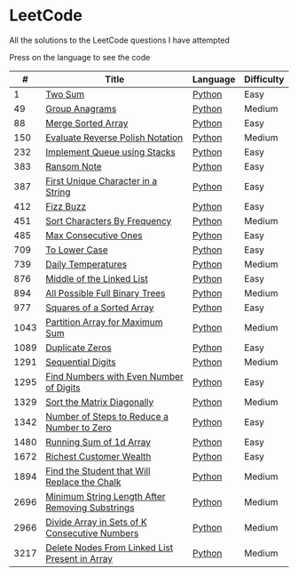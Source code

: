 # LeetCode
All the solutions to the LeetCode questions I have attempted

Press on the language to see the code

| # | Title | Language | Difficulty |
|---| ----- | -------- | ---------- |
|1|[Two Sum](https://leetcode.com/problems/two-sum/)|[Python](./Python%20Solutions/1-TwoSum.py)|Easy|
|49|[Group Anagrams](https://leetcode.com/problems/group-anagrams/)|[Python](./Python%20Solutions/49-GroupAnagrams.py)|Medium|
|88|[Merge Sorted Array](https://leetcode.com/problems/merge-sorted-array/)|[Python](./Python%20Solutions/88-MergeSortedArray.py)|Easy|
|150|[Evaluate Reverse Polish Notation](https://leetcode.com/problems/evaluate-reverse-polish-notation/)|[Python](./Python%20Solutions/150-EvaluateReversePolishNotation.py)|Medium|
|232|[Implement Queue using Stacks](https://leetcode.com/problems/implement-queue-using-stacks/)|[Python](./Python%20Solutions/232-QueueUsingStack.py)|Easy|
|383|[Ransom Note](https://leetcode.com/problems/ransom-note/)|[Python](./Python%20Solutions/383-RansomNote.py)|Easy|
|387|[First Unique Character in a String](https://leetcode.com/problems/first-unique-character-in-a-string/)|[Python](./Python%20Solutions/387-FirstUniqChar.py)|Easy|
|412|[Fizz Buzz](https://leetcode.com/problems/fizz-buzz/)|[Python](./Python%20Solutions/412-FizzBuzz.py)|Easy|
|451|[Sort Characters By Frequency](https://leetcode.com/problems/sort-characters-by-frequency/)|[Python](./Python%20Solutions/451-SortCharactersByFrequency.py)|Medium|
|485|[Max Consecutive Ones](https://leetcode.com/problems/max-consecutive-ones/)|[Python](./Python%20Solutions/485-MaxConsecutiveOnes.py)|Easy|
|709|[To Lower Case](https://leetcode.com/problems/to-lower-case/)|[Python](./Python%20Solutions/709-ToLower)|Easy|
|739|[Daily Temperatures](https://leetcode.com/problems/daily-temperatures/)|[Python](./Python%20Solutions/739-DailyTemperature.py)|Medium|
|876|[Middle of the Linked List](https://leetcode.com/problems/middle-of-the-linked-list/)|[Python](./Python%20Solutions/876-MiddleOfLinkedList.py)|Easy|
|894|[All Possible Full Binary Trees](https://leetcode.com/problems/all-possible-full-binary-trees/)|[Python](./Python%20Solutions/894-AllPossibleFBT.py)|Medium|
|977|[Squares of a Sorted Array](https://leetcode.com/problems/squares-of-a-sorted-array/)|[Python](./Python%20Solutions/977-SquaresOfSortedArray.py)|Easy|
|1043|[Partition Array for Maximum Sum](https://leetcode.com/problems/partition-array-for-maximum-sum/)|[Python](./Python%20Solutions/1043-PartitionArrayforMaximumSum.py)|Medium|
|1089|[Duplicate Zeros](https://leetcode.com/problems/duplicate-zeros/)|[Python](./Python%20Solutions/1089-DuplicateZeros.py)|Easy|
|1291|[Sequential Digits](https://leetcode.com/problems/sequential-digits/)|[Python](./Python%20Solutions/1291-SequentialDigits.py)|Medium|
|1295|[Find Numbers with Even Number of Digits](https://leetcode.com/problems/find-numbers-with-even-number-of-digits/)|[Python](./Python%20Solutions/1295-NumberOfEvenDigits.py)|Easy|
|1329|[Sort the Matrix Diagonally](https://leetcode.com/problems/sort-the-matrix-diagonally/)|[Python](./Python%20Solutions/1329-SortMatrixDiagonally.py)|Medium|
|1342|[Number of Steps to Reduce a Number to Zero](https://leetcode.com/problems/number-of-steps-to-reduce-a-number-to-zero/)|[Python](./Python%20Solutions/1342-ReduceNumber.py)|Easy|
|1480|[Running Sum of 1d Array](https://leetcode.com/problems/running-sum-of-1d-array/)|[Python](./Python%20Solutions/1480-RunningSum.py)|Easy|
|1672|[Richest Customer Wealth](https://leetcode.com/problems/richest-customer-wealth/)|[Python](./Python%20Solutions/1672-RichestCustomer.py)|Easy|
|1894|[Find the Student that Will Replace the Chalk](https://leetcode.com/problems/find-the-student-that-will-replace-the-chalk/)|[Python](./Python%20Solutions/1894-ReplaceChalk.py)|Medium|
|2696|[Minimum String Length After Removing Substrings](https://leetcode.com/problems/minimum-string-length-after-removing-substrings/)|[Python](./Python%20Solutions/2696-MinimumStringLength.py)|Medium|
|2966|[Divide Array in Sets of K Consecutive Numbers](https://leetcode.com/problems/divide-array-in-sets-of-k-consecutive-numbers/)|[Python](./Python%20Solutions/2966-DivideArrayIntoArraysWithMaxDifference.py)|Medium|
|3217|[Delete Nodes From Linked List Present in Array](https://leetcode.com/problems/delete-nodes-from-linked-list-present-in-array/)|[Python](./Python%20Solutions/3217-DeleteNodesFromListInArray.py)|Medium|